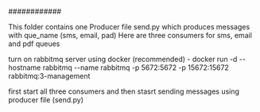 ############

This folder contains one Producer file send.py which produces messages with que_name (sms, email, pad)
Here are three consumers for sms, email and pdf queues

turn on rabbitmq server using docker (recommended)
    - docker run -d --hostname rabbitmq --name rabbitmq -p 5672:5672 -p 15672:15672 rabbitmq:3-management

first start all three consumers and then stasrt sending messages using producer file (send.py)
